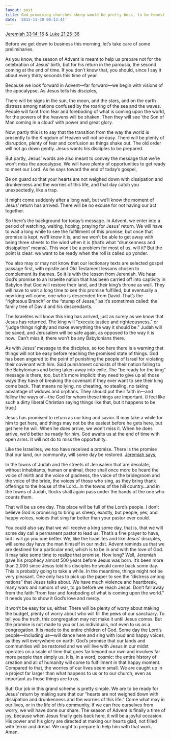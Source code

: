 ```yaml
---
layout: post
title: God promising churches sheep would be pretty boss, to be honest
date: '2015-11-30 00:13:44'
---
```



[Jeremiah 33:14-16](http://bible.oremus.org/?ql=315841866) & [Luke 21:25-36](http://bible.oremus.org/?ql=315841909)

Before we get down to business this morning, let’s take care of some preliminaries.

As you know, the season of Advent is meant to help us prepare not for the celebration of Jesus’ birth, but for his return in the parousia, the second coming at the end of time. If you don’t know that, you should, since I say it about every thirty seconds this time of year.

Because we look forward in Advent—far forward—we begin with visions of the apocalypse. As Jesus tells his disciples,

There will be signs in the sun, the moon, and the stars, and on the earth distress among nations confused by the roaring of the sea and the waves. People will faint from fear and foreboding of what is coming upon the world, for the powers of the heavens will be shaken. Then they will see ‘the Son of Man coming in a cloud’ with power and great glory.

Now, partly this is to say that the transition from the way the world is presently to the Kingdom of Heaven will not be easy. There will be plenty of disruption, plenty of fear and confusion as things shake out. The old order will not go down gently. Jesus wants his disciples to be prepared.

But partly, Jesus’ words are also meant to convey the message that we’re won’t miss the apocalypse. We will have plenty of opportunities to get ready to meet our Lord. As he says toward the end of today’s gospel,

Be on guard so that your hearts are not weighed down with dissipation and drunkenness and the worries of this life, and that day catch you unexpectedly, like a trap.

It might come suddenly after a long wait, but we’ll know the moment of Jesus’ return has arrived. There will be no excuse for not having our act together.

So there’s the background for today’s message. In Advent, we enter into a period of watching, waiting, hoping, praying for Jesus’ return. We will have to wait a long while to see the fulfillment of this promise, but once that promise is kept, we’ll know it is, and we won’t be able to get away with being three sheets to the wind when it is (that’s what “drunkenness and dissipation” means). This won’t be a problem for most of us, will it? But the point is clear: we want to be ready when the roll is called up yonder.

You also may or may not know that our lectionary texts are selected gospel passage first, with epistle and Old Testament lessons chosen to complement its themes. So it is with the lesson from Jeremiah. We hear God’s promise to an Israelite nation that has been carried off into captivity in Babylon that God will restore their land, and their king’s throne as well. They will have to wait a long time to see this promise fulfilled, but eventually a new king will come, one who is descended from David. That’s the “righteous Branch” or the “stump of Jesse,” as it’s sometimes called: the family tree of David and his descendants.

The Israelites will know this king has arrived, just as surely as we know that Jesus has returned. <span class="quoteleft">The king will “execute justice and righteousness</span>,” or “judge things rightly and make everything the way it should be.” Judah will be saved, and Jerusalem will be safe again, as opposed to the way it is now.  Can’t miss it, there won’t be any Babylonians there.

As with Jesus’ message to the disciples, so too here there is a warning that things will not be easy before reaching the promised state of things. God has been angered to the point of punishing the people of Israel for violating their covenant with him. Said punishment consists of their nation falling to the Babylonians and being taken away into exile. The “be ready for the king” message is there, too, but it’s more implicit: they need to give up all those ways they have of breaking the covenant if they ever want to see their king come back. That means no lying, no cheating, no stealing, no taking advantage of widows and orphans. They should put their faith in—and follow the ways of—the God for whom these things are important. (I feel like such a dirty liberal Christian saying things like that, but it happens to be true.)

Jesus has promised to return as our king and savior. It may take a while for him to get here, and things may not be the easiest before he gets here, but get here he will. When he does arrive, we won’t miss it. When he does arrive, we’d better be ready for him. God awaits us at the end of time with open arms. It will not do to miss the opportunity.

Like the Israelites, we too have received a promise. There is the promise that our land, our community, will some day be restored. [Jeremiah says](http://bible.oremus.org/?ql=315842001),

In the towns of Judah and the streets of Jerusalem that are desolate, without inhabitants, human or animal, there shall once more be heard the voice of mirth and the voice of gladness, the voice of the bridegroom and the voice of the bride, the voices of those who sing, as they bring thank offerings to the house of the Lord…In the towns of the hill country…and in the towns of Judah, flocks shall again pass under the hands of the one who counts them.

That will be us one day. This place will be full of the Lord’s people. I don’t believe God is promising to bring us sheep, exactly, but people, yes, and happy voices, voices that sing far better than your pastor ever could.

You could also say that we will receive a king some day, that is, that we will some day call a permanent pastor to lead us. That’s a fine prayer to have, but I will go you one better. We, like the Israelites and like Jesus’ disciples, will some day have the man himself in our midst. Advent reminds us that we are destined for a particular end, which is to be in and with the love of God. It may take some time to realize that promise. How long? Well, Jeremiah gave his prophecy almost 500 years before Jesus was born. It’s been more than 2,000 since Jesus told his disciples he would come back some day. This is probably going to take a while. In the meantime, things might not be very pleasant. <span class="quoteright">One only has to pick up the paper to see the “distress among nations”</span> that Jesus talks about. We have much violence and heartbreak, many wars and rumors of war, to go before we reach Jesus. Don’t fall away from the faith “from fear and foreboding of what is coming upon the world.” It needs you to show it God’s love and mercy.

It won’t be easy for us, either. There will be plenty of worry about making the budget, plenty of worry about who will fill the pews of our sanctuary. To tell you the truth, this congregation may not make it until Jesus comes. But the promise is not made to you or I as individuals, not even to us as a congregation. It is made to the entire children of God. Some day the Lord’s people—including us—will dance here and sing with loud and happy voices, as they will everywhere on earth. God’s promise that our lands and communities will be restored and we will live with Jesus in our midst operates on a scale of time that goes far beyond our own and involves far more people than simply us. It is, in a word, cosmic: the entire history of creation and all of humanity will come to fulfillment in that happy moment. Compared to that, the worries of our lives seem small. We are caught up in a project far larger than what happens to us or to our church, even as important as those things are to us.

But! Our job in this grand scheme is pretty simple. We are to be ready for Jesus’ return by making sure that our “hearts are not weighed down with dissipation and drunkenness and the worries of this life.” Come what may in our lives, or in the life of this community, if we can free ourselves from worry, we will have done our share. <span class="quoteleft">The season of Advent is finally a time of joy</span>, because when Jesus finally gets back here, it will be a joyful occasion. His power and his glory are directed at making our hearts glad, not filled with terror and dread. We ought to prepare to help him with that work. Amen.


